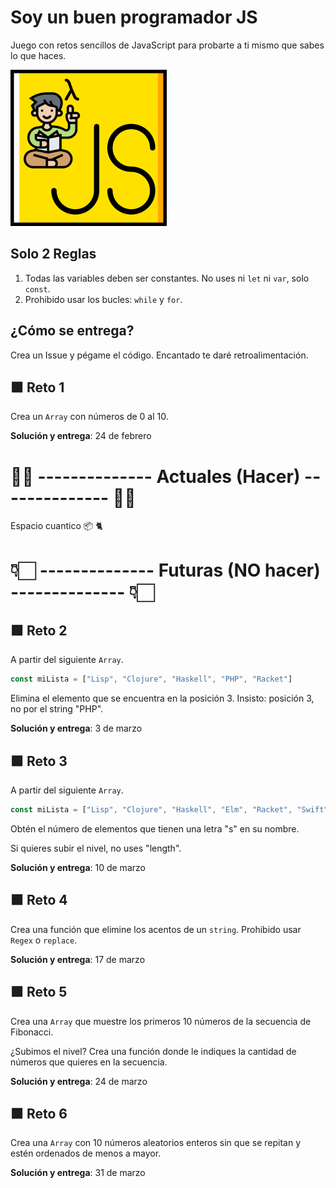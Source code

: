 # Soy un buen programador JS

Juego con retos sencillos de JavaScript para probarte a ti mismo que sabes lo que haces.

<img src="logo.png" width="250">

## Solo 2 Reglas

1. Todas las variables deben ser constantes. No uses ni `let` ni `var`, solo `const`.
2. Prohibido usar los bucles: `while` y `for`.

## ¿Cómo se entrega?

Crea un Issue y pégame el código. Encantado te daré retroalimentación.

## 🟩 Reto 1

Crea un `Array` con números de 0 al 10.

**Solución y entrega**: 24 de febrero

# ☝🏻 -------------- Actuales (Hacer) -------------- ☝🏻

Espacio cuantico 📦 🐈

# 👇🏻 -------------- Futuras (NO hacer) -------------- 👇🏻

## 🟩 Reto 2

A partir del siguiente `Array`.

```javascript
const miLista = ["Lisp", "Clojure", "Haskell", "PHP", "Racket"]
```

Elimina el elemento que se encuentra en la posición 3. Insisto: posición 3, no por el string "PHP".

**Solución y entrega**: 3 de marzo

## 🟩 Reto 3

A partir del siguiente `Array`.

```javascript
const miLista = ["Lisp", "Clojure", "Haskell", "Elm", "Racket", "Swift", "Erlang", "Scala"]
```

Obtén el número de elementos que tienen una letra "s" en su nombre. 

Si quieres subir el nivel, no uses "length".

**Solución y entrega**: 10 de marzo

## 🟩 Reto 4

Crea una función que elimine los acentos de un `string`. Prohibido usar `Regex` o `replace`.

**Solución y entrega**: 17 de marzo

## 🟩 Reto 5

Crea una `Array` que muestre los primeros 10 números de la secuencia de Fibonacci.

¿Subimos el nivel? Crea una función donde le indiques la cantidad de números que quieres en la secuencia.

**Solución y entrega**: 24 de marzo

## 🟩 Reto 6

Crea una `Array` con 10 números aleatorios enteros sin que se repitan y estén ordenados de menos a mayor.

**Solución y entrega**: 31 de marzo
